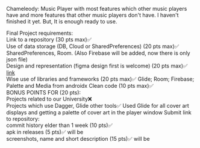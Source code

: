Chameleody: Music Player with most features which other music players have and more features that other music players don't have. I haven't finished it yet. But, It is enough ready to use.


Final Project requirements:  
Link to a repository (30 pts max)✅  
Use of data storage (DB, Cloud or SharedPreferences) (20 pts max)✅ SharedPreferences, Room. (Also Firebase will be added, now there is only json file)  
Design and representation (figma design first is welcome) (20 pts max)✅ [link](https://www.figma.com/file/5z4MmlFdfMtPN0hO2KZBKG/Chameleody?node-id=0%3A1)  
Wise use of libraries and frameworks (20 pts max)✅ Glide; Room; Firebase; Palette and Media from androidx
Clean code (10 pts max)✅  
BONUS POINTS FOR (20 pts):  
Projects related to our University❌  
Projects which use Dagger, Glide other tools✅ Used Glide for all cover art displays and getting a palette of cover art in the player window
Submit link to repository:  
commit history elder than 1 week (10 pts)✅  
apk in releases (5 pts)✅ will be  
screenshots, name and short description (15 pts)✅ will be  
